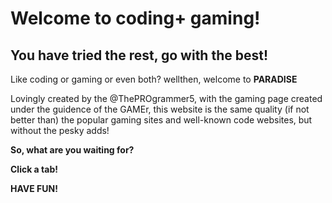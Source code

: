 # Welcome to coding+ gaming!

## You have tried the rest, go with the best!

Like coding or gaming or even both? wellthen, welcome to **PARADISE**

Lovingly created by the @ThePROgrammer5, with the gaming page created under the guidence of the GAMEr, this website is the same quality (if not better than) the popular gaming sites and well-known code websites, but without the pesky adds!</p>


**So, what are you waiting for?**

**Click a tab!**


**HAVE FUN!**
